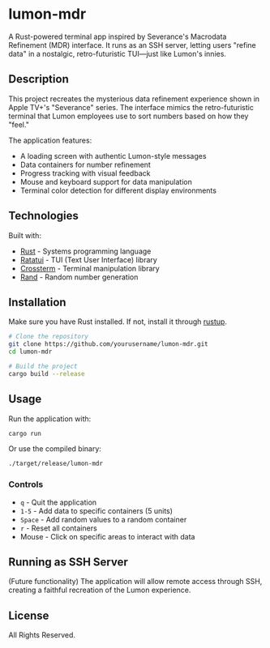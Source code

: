# lumon-mdr

A Rust-powered terminal app inspired by Severance's Macrodata Refinement (MDR) interface. It runs as an SSH server, letting users "refine data" in a nostalgic, retro-futuristic TUI—just like Lumon's innies.

## Description

This project recreates the mysterious data refinement experience shown in Apple TV+'s "Severance" series. The interface mimics the retro-futuristic terminal that Lumon employees use to sort numbers based on how they "feel." 

The application features:
- A loading screen with authentic Lumon-style messages
- Data containers for number refinement
- Progress tracking with visual feedback
- Mouse and keyboard support for data manipulation
- Terminal color detection for different display environments

## Technologies

Built with:
- [Rust](https://www.rust-lang.org/) - Systems programming language
- [Ratatui](https://github.com/ratatui-org/ratatui) - TUI (Text User Interface) library 
- [Crossterm](https://github.com/crossterm-rs/crossterm) - Terminal manipulation library
- [Rand](https://github.com/rust-random/rand) - Random number generation

## Installation

Make sure you have Rust installed. If not, install it through [rustup](https://rustup.rs/).

```bash
# Clone the repository
git clone https://github.com/yourusername/lumon-mdr.git
cd lumon-mdr

# Build the project
cargo build --release
```

## Usage

Run the application with:

```bash
cargo run
```

Or use the compiled binary:

```bash
./target/release/lumon-mdr
```

### Controls

- `q` - Quit the application
- `1-5` - Add data to specific containers (5 units)
- `Space` - Add random values to a random container
- `r` - Reset all containers
- Mouse - Click on specific areas to interact with data

## Running as SSH Server

(Future functionality) The application will allow remote access through SSH, creating a faithful recreation of the Lumon experience.

## License

All Rights Reserved.
